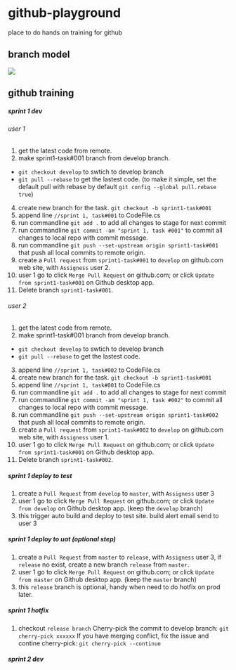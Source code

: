 # github-playground
place to do hands on training for github
## branch model
![](http://i.imgur.com/2IvTlOb.png)
## github training

##### sprint 1 dev
###### _user 1_
1. get the latest code from remote.
2. make sprint1-task#001 branch from develop branch.  
 + `git checkout develop` to swtich to develop branch
 + `git pull --rebase` to get the lastest code. (to make it simple, set the default pull with rebase by default `git config --global pull.rebase true`)  
4. create new branch for the task. `git checkout -b sprint1-task#001`
5. append line  `//sprint 1, task#001` to CodeFile.cs
6. run commandline `git add .` to add all changes to stage for next commit
7. run commandline `git commit -am "sprint 1, task #001"` to commit all changes to local repo with commit message.
8. run commandline `git push --set-upstream origin sprint1-task#001` that push all local commits to remote origin.
9. create a `Pull request` from `sprint1-task#001` to `develop` on github.com web site, with `Assigness` user 2.
10. user 1 go to click `Merge Pull Request` on github.com; or click `Update from sprint1-task#001` on Github desktop app.
11. Delete branch `sprint1-task#001`.

###### _user 2_
1. get the latest code from remote.
2. make sprint1-task#001 branch from develop branch.  
 + `git checkout develop` to swtich to develop branch
 + `git pull --rebase` to get the lastest code.
3. append line  `//sprint 1, task#002` to CodeFile.cs
4. create new branch for the task. `git checkout -b sprint1-task#001`
5. append line  `//sprint 1, task#001` to CodeFile.cs
6. run commandline `git add .` to add all changes to stage for next commit
7. run commandline `git commit -am "sprint 1, task #002"` to commit all changes to local repo with commit message.
8. run commandline `git push --set-upstream origin sprint1-task#002` that push all local commits to remote origin.
9. create a `Pull request` from `sprint1-task#002` to `develop` on github.com web site, with `Assigness` user 1.
10. user 1 go to click `Merge Pull Request` on github.com; or click `Update from sprint1-task#001` on Github desktop app.
11. Delete branch `sprint1-task#002`.

##### sprint 1 deploy to test
1. create a `Pull Request` from `develop` to `master`, with `Assigness` user 3
2. user 1 go to click `Merge Pull Request` on github.com; or click `Update from develop` on Github desktop app. (keep the `develop` branch)
3. this trigger auto build and deploy to test site. build alert email send to user 3

##### sprint 1 deploy to uat (optional step)
1. create a `Pull Request` from `master` to `release`, with `Assigness` user 3, if `release` no exist, create a new branch `release` from `master`.
2. user 1 go to click `Merge Pull Request` on github.com; or click `Update from master` on Github desktop app. (keep the `master` branch)
3. this `release` branch is optional, handy when need to do hotfix on prod later.

##### sprint 1 hotfix
1. checkout `release branch`
Cherry-pick the commit to develop branch: `git cherry-pick xxxxxx`
If you have merging conflict, fix the issue and contine cherry-pick: `git cherry-pick --continue`

##### sprint 2 dev

